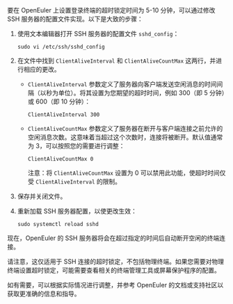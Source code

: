 要在 OpenEuler 上设置登录终端的超时锁定时间为 5-10 分钟，可以通过修改 SSH 服务器的配置文件实现。以下是大致的步骤：

1. 使用文本编辑器打开 SSH 服务器的配置文件 `sshd_config`：
   ```
   sudo vi /etc/ssh/sshd_config
   ```

2. 在文件中找到 `ClientAliveInterval` 和 `ClientAliveCountMax` 这两行，并进行相应的更改。

    - `ClientAliveInterval` 参数定义了服务器向客户端发送空闲消息的时间间隔（以秒为单位）。将其设置为您期望的超时时间，例如 300（即 5 分钟）或 600（即 10 分钟）：
      ```
      ClientAliveInterval 300
      ```

    - `ClientAliveCountMax` 参数定义了服务器在断开与客户端连接之前允许的空闲消息次数。这意味着当超过这个次数时，连接将被断开。默认值通常为 3，可以按照您的需要进行调整：
      ```
      ClientAliveCountMax 0
      ```

      注意：将 `ClientAliveCountMax` 设置为 0 可以禁用此功能，使超时时间仅受 `ClientAliveInterval` 的限制。

3. 保存并关闭文件。

4. 重新加载 SSH 服务器配置，以使更改生效：
   ```
   sudo systemctl reload sshd
   ```

现在，OpenEuler 的 SSH 服务器将会在超过指定的时间后自动断开空闲的终端连接。

请注意，这仅适用于 SSH 连接的超时锁定，不包括物理终端。如果您需要对物理终端设置超时锁定，可能需要查看相关的终端管理工具或屏幕保护程序的配置。

如有需要，可以根据实际情况进行调整，并参考 OpenEuler 的文档或支持社区以获取更准确的信息和指导。